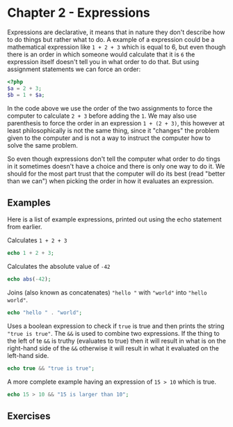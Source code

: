 # Chapter 2 - Expressions

Expressions are declarative, it means that in nature they don't describe how to do things but rather what to do. A example of a expression could be a mathematical expression like `1 + 2 + 3` which is equal to 6, but even though there is an order in which someone would calculate that it is `6` the expression itself doesn't tell you in what order to do that. But using assignment statements we can force an order:

```php
<?php
$a = 2 + 3;
$b = 1 + $a;
```
In the code above we use the order of the two assignments to force the computer to calculate `2 + 3` before adding the `1`. We may also use parenthesis to force the order in an expression `1 + (2 + 3)`, this however at least philosophically is not the same thing, since it "changes" the problem given to the computer and is not a way to instruct the computer how to solve the same problem.

So even though expressions don't tell the computer what order to do tings in it sometimes doesn't have a choice and there is only one way to do it. We should for the most part trust that the computer will do its best (read "better than we can") when picking the order in how it evaluates an expression.

## Examples

Here is a list of example expressions, printed out using the echo statement from earlier.

Calculates `1 + 2 + 3`
```php
echo 1 + 2 + 3;
```

Calculates the absolute value of `-42`
```php
echo abs(-42);
```

Joins (also known as concatenates) `"hello "` with `"world"` into `"hello world"`.

```php
echo "hello " . "world";
```

Uses a boolean expression to check if `true` is true and then prints the string `"true is true"`. The `&&` is used to combine two expressions. If the thing to the left of te `&&` is truthy (evaluates to true) then it will result in what is on the right-hand side of the `&&` otherwise it will result in what it evaluated on the left-hand side.
```php
echo true && "true is true";
```

A more complete example having an expression of `15 > 10` which is true.
```php
echo 15 > 10 && "15 is larger than 10";
```

## Exercises